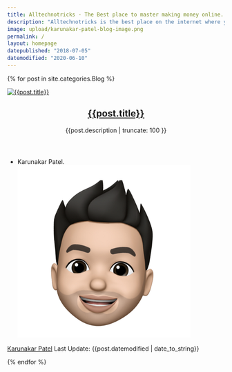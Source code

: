 ```yaml
---
title: Alltechnotricks - The Best place to master making money online.
description: "Alltechnotricks is the best place on the internet where you learn all the tips & tricks right from starting a blog to making money online legitimately for free of cost."
image: upload/karunakar-patel-blog-image.png
permalink: /
layout: homepage
datepublished: "2018-07-05"
datemodified: "2020-06-10"
---
```


{% for post in site.categories.Blog %}

<article
      class="post-card post tag-challenge tag-code tag-code-challenge tag-coding tag-css tag-html tag-interview tag-coding-interview tag-interviewing tag-javascript tag-job tag-job-hunting tag-job-interview tag-learning-to-code tag-learn-to-code ">
      <a class="post-card-image-link" href="{{post.url | absolute_url}}">
       <img class="post-card-image" srcset="{{post.image}}" sizes="(max-width: 1000px) 400px, 700px"
        onerror="this.style.display='none'" alt="{{post.title}}" title="{{post.title}}" />
      </a>
      <div class="post-card-content">
       <div class="post-card-content-link">
        <header class="post-card-header">
         <h2 class="post-card-title">
          <a href="{{post.url | absolute_url}}">
           {{post.title}}
          </a>
         </h2>
         <span class="post-card-tags">
         <p>{{post.description | truncate: 100 }}</p>
         </span>
        </header>
       </div>
<footer class="post-card-meta">
        <ul class="author-list">
         <li class="author-list-item">
          <div class="author-name-tooltip">
           Karunakar Patel.
          </div>
          <a href="https://www.alltechnotricks.com" class="static-avatar">
           <img class="author-profile-image" src="uploads/avatar.png" alt="Karunakar Patel" />
          </a>
         </li>
        </ul>
        <a class="meta-item" href="https://www.alltechnotricks.com">Karunakar Patel</a>
        <time class="meta-item">Last Update: {{post.datemodified | date_to_string}}</time>
      </footer>
	      </div>
</article>

{% endfor %}
